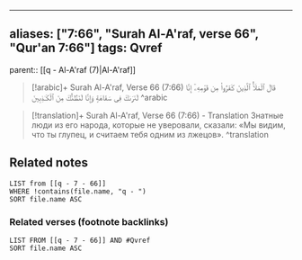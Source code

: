 
---
aliases: ["7:66", "Surah Al-A'raf, verse 66", "Qur'an 7:66"]
tags: Qvref
---

parent:: [[q - Al-A'raf (7)|Al-A'raf]]

> [!arabic]+ Surah Al-A'raf, Verse 66 (7:66)
> <span class="quran-arabic">قَالَ ٱلْمَلَأُ ٱلَّذِينَ كَفَرُوا۟ مِن قَوْمِهِۦٓ إِنَّا لَنَرَىٰكَ فِى سَفَاهَةٍ وَإِنَّا لَنَظُنُّكَ مِنَ ٱلْكَـٰذِبِينَ</span>
^arabic

> [!translation]+ Surah Al-A'raf, Verse 66 (7:66) - Translation
> Знатные люди из его народа, которые не уверовали, сказали: «Мы видим, что ты глупец, и считаем тебя одним из лжецов».
^translation



## Related notes
```dataview
LIST from [[q - 7 - 66]]
WHERE !contains(file.name, "q - ")
SORT file.name ASC
```

### Related verses (footnote backlinks)
```dataview
LIST FROM [[q - 7 - 66]] AND #Qvref
SORT file.name ASC
```

